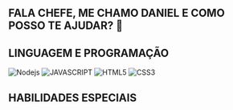 ## FALA CHEFE, ME CHAMO DANIEL E COMO POSSO TE AJUDAR? 👋

## LINGUAGEM E PROGRAMAÇÃO
![Nodejs](https://img.shields.io/badge/Node.js-43853D?style=for-the-badge&logo=node.js&logoColor=black) ![JAVASCRIPT](https://img.shields.io/badge/JavaScript-323330?style=for-the-badge&logo=javascript&logoColor=F7DF1E) ![HTML5](https://img.shields.io/badge/HTML5-E34F26?style=for-the-badge&logo=html5&logoColor=white) ![CSS3](https://img.shields.io/badge/CSS3-1572B6?style=for-the-badge&logo=css3&logoColor=white)

## HABILIDADES ESPECIAIS




